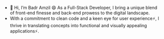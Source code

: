 - 👋 Hi, I’m Badr Amzil 😄 As a Full-Stack Developer, I bring a unique blend of front-end finesse and back-end prowess to the digital landscape.
- With a commitment to clean code and a keen eye for user experience⚡, I thrive in translating concepts into functional and visually appealing applications⚡.

<!---
badramzil00/badramzil00 is a ✨ special ✨ repository because its `README.md` (this file) appears on your GitHub profile.
You can click the Preview link to take a look at your changes.
--->
